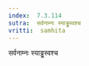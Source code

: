 ```yaml
---
index:  7.3.114
sutra:  सर्वनाम्नः स्याड्ढ्रस्वश्च
vritti:  samhita 
---
```


सर्वनाम्नः स्याड्ढ्रस्वश्च

